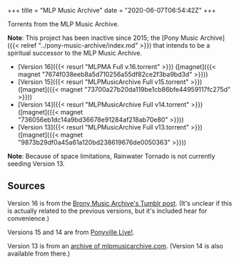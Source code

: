 +++
title = "MLP Music Archive"
date = "2020-06-07T06:54:42Z"
+++

Torrents from the MLP Music Archive.

**Note**: This project has been inactive since 2015; the [Pony Music Archive]({{< relref "../pony-music-archive/index.md" >}}) that intends to be a spiritual successor to the MLP Music Archive.

* [Version 16]({{< resurl "MLPMA Full v.16.torrent" >}}) ([magnet]({{< magnet "7674f038eeb8a5d710256a55df82ce2f3ba9bd3d" >}}))
* [Version 15]({{< resurl "MLPMusicArchive Full v15.torrent" >}}) ([magnet]({{< magnet "73700a27b20da119be1cb86bfe44959117fc275d" >}}))
* [Version 14]({{< resurl "MLPMusicArchive Full v14.torrent" >}}) ([magnet]({{< magnet "736056eb1dc14a9bd36678e91284af218ab70e80" >}}))
* [Version 13]({{< resurl "MLPMusicArchive Full v13.torrent" >}}) ([magnet]({{< magnet "9873b29df0a45a61a120bd238619676de0050363" >}}))

**Note**: Because of space limitations, Rainwater Tornado is not currently seeding Version 13.

## Sources

Version 16 is from the [Brony Music Archive's Tumblr post](https://bronymusicarchive.tumblr.com/post/111424776817/brony-music-archive-deleted-music-collection). (It's unclear if this is actually related to the previous versions, but it's included hear for convenience.)

Versions 15 and 14 are from [Ponyville Live!](https://ponyvillelive.com/mlpma/).

Version 13 is from an [archive of mlpmusicarchive.com](https://web.archive.org/web/20130330071328/http://mlpmusicarchive.com/the-archive). (Version 14 is also available from there.)